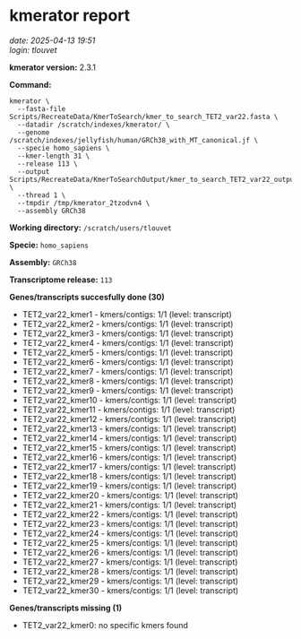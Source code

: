 # kmerator report
*date: 2025-04-13 19:51*  
*login: tlouvet*

**kmerator version:** 2.3.1

**Command:**

```
kmerator \
  --fasta-file Scripts/RecreateData/KmerToSearch/kmer_to_search_TET2_var22.fasta \
  --datadir /scratch/indexes/kmerator/ \
  --genome /scratch/indexes/jellyfish/human/GRCh38_with_MT_canonical.jf \
  --specie homo_sapiens \
  --kmer-length 31 \
  --release 113 \
  --output Scripts/RecreateData/KmerToSearchOutput/kmer_to_search_TET2_var22_output \
  --thread 1 \
  --tmpdir /tmp/kmerator_2tzodvn4 \
  --assembly GRCh38
```

**Working directory:** `/scratch/users/tlouvet`

**Specie:** `homo_sapiens`

**Assembly:** `GRCh38`

**Transcriptome release:** `113`

**Genes/transcripts succesfully done (30)**

- TET2_var22_kmer1 - kmers/contigs: 1/1 (level: transcript)
- TET2_var22_kmer2 - kmers/contigs: 1/1 (level: transcript)
- TET2_var22_kmer3 - kmers/contigs: 1/1 (level: transcript)
- TET2_var22_kmer4 - kmers/contigs: 1/1 (level: transcript)
- TET2_var22_kmer5 - kmers/contigs: 1/1 (level: transcript)
- TET2_var22_kmer6 - kmers/contigs: 1/1 (level: transcript)
- TET2_var22_kmer7 - kmers/contigs: 1/1 (level: transcript)
- TET2_var22_kmer8 - kmers/contigs: 1/1 (level: transcript)
- TET2_var22_kmer9 - kmers/contigs: 1/1 (level: transcript)
- TET2_var22_kmer10 - kmers/contigs: 1/1 (level: transcript)
- TET2_var22_kmer11 - kmers/contigs: 1/1 (level: transcript)
- TET2_var22_kmer12 - kmers/contigs: 1/1 (level: transcript)
- TET2_var22_kmer13 - kmers/contigs: 1/1 (level: transcript)
- TET2_var22_kmer14 - kmers/contigs: 1/1 (level: transcript)
- TET2_var22_kmer15 - kmers/contigs: 1/1 (level: transcript)
- TET2_var22_kmer16 - kmers/contigs: 1/1 (level: transcript)
- TET2_var22_kmer17 - kmers/contigs: 1/1 (level: transcript)
- TET2_var22_kmer18 - kmers/contigs: 1/1 (level: transcript)
- TET2_var22_kmer19 - kmers/contigs: 1/1 (level: transcript)
- TET2_var22_kmer20 - kmers/contigs: 1/1 (level: transcript)
- TET2_var22_kmer21 - kmers/contigs: 1/1 (level: transcript)
- TET2_var22_kmer22 - kmers/contigs: 1/1 (level: transcript)
- TET2_var22_kmer23 - kmers/contigs: 1/1 (level: transcript)
- TET2_var22_kmer24 - kmers/contigs: 1/1 (level: transcript)
- TET2_var22_kmer25 - kmers/contigs: 1/1 (level: transcript)
- TET2_var22_kmer26 - kmers/contigs: 1/1 (level: transcript)
- TET2_var22_kmer27 - kmers/contigs: 1/1 (level: transcript)
- TET2_var22_kmer28 - kmers/contigs: 1/1 (level: transcript)
- TET2_var22_kmer29 - kmers/contigs: 1/1 (level: transcript)
- TET2_var22_kmer30 - kmers/contigs: 1/1 (level: transcript)


**Genes/transcripts missing (1)**

- TET2_var22_kmer0: no specific kmers found
